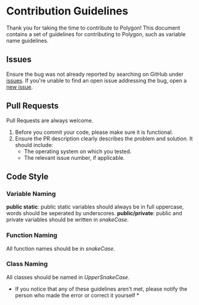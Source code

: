 # Contribution Guidelines
Thank you for taking the time to contribute to Polygon!
This document contains a set of guidelines for contributing to Polygon, such as variable
name guidelines.

## Issues
Ensure the bug was not already reported by searching on GitHub under [issues](https://github.com/hexagon-software/Polygon/issues). If you're unable to find an open issue addressing the bug, open a [new issue](https://github.com/hexagon-software/Polygon/issues/new).

## Pull Requests
Pull Requests are always welcome.

1. Before you commit your code, please make sure it is functional.
2. Ensure the PR description clearly describes the problem and solution. It should include:
   * The operating system on which you tested.
   * The relevant issue number, if applicable.

## Code Style
### Variable Naming
**public static**: public static variables should always be in full uppercase, words should be seperated by underscores.
**public/private**: public and private variables should be written in *snakeCase*.

### Function Naming
All function names should be in *snakeCase*.

### Class Naming
All classes should be named in *UpperSnakeCase*.

* If you notice that any of these guidelines aren't met, please notify the person who made the error or correct it yourself *